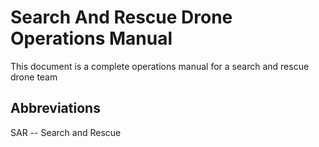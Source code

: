 # Search And Rescue Drone Operations Manual

This document is a complete operations manual for a search and rescue drone team

## Abbreviations 

SAR -- Search and Rescue
